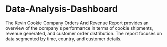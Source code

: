 # Data-Analysis-Dashboard
The Kevin Cookie Company Orders And Revenue Report provides an overview of the company's performance in terms of cookie shipments, revenue generated, and customer order distribution. The report focuses on data segmented by time, country, and customer details.
